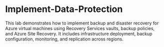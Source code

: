 # Implement-Data-Protection
This lab demonstrates how to implement backup and disaster recovery for Azure virtual machines using Recovery Services vaults, backup policies, and Azure Site Recovery. It includes infrastructure deployment, backup configuration, monitoring, and replication across regions.

